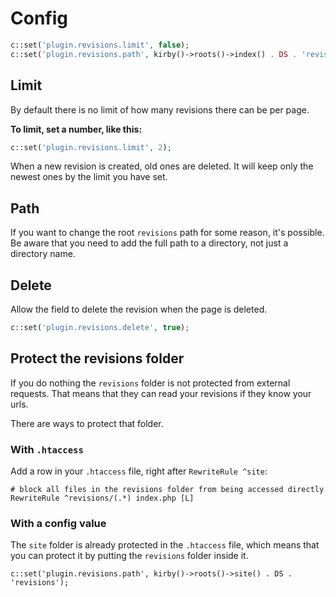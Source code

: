 # Config

```php
c::set('plugin.revisions.limit', false);
c::set('plugin.revisions.path', kirby()->roots()->index() . DS . 'revisions');
```

## Limit

By default there is no limit of how many revisions there can be per page.

**To limit, set a number, like this:**

```php
c::set('plugin.revisions.limit', 2);
```

When a new revision is created, old ones are deleted. It will keep only the newest ones by the limit you have set.

## Path

If you want to change the root `revisions` path for some reason, it's possible. Be aware that you need to add the full path to a directory, not just a directory name.

## Delete

Allow the field to delete the revision when the page is deleted.

```php
c::set('plugin.revisions.delete', true);
```

## Protect the revisions folder

If you do nothing the `revisions` folder is not protected from external requests. That means that they can read your revisions if they know your urls.

There are ways to protect that folder.

### With `.htaccess`

Add a row in your `.htaccess` file, right after `RewriteRule ^site`:

```
# block all files in the revisions folder from being accessed directly
RewriteRule ^revisions/(.*) index.php [L]
```

### With a config value

The `site` folder is already protected in the `.htaccess` file, which means that you can protect it by putting the `revisions` folder inside it.

```
c::set('plugin.revisions.path', kirby()->roots()->site() . DS . 'revisions');
```